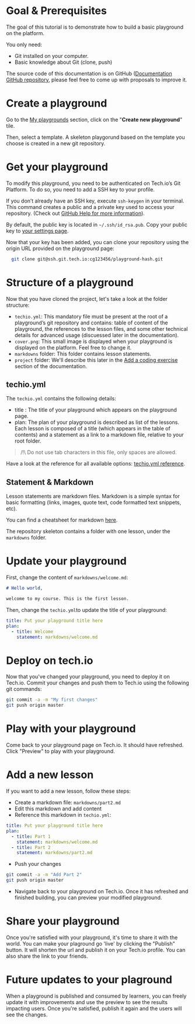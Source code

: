 # Goal & Prerequisites

The goal of this tutorial is to demonstrate how to build a basic playground on the platform.

You only need:
- Git installed on your computer.
- Basic knowledge about Git (clone, push)

The source code of this documentation is on GitHub ([Documentation GitHub repository](https://github.com/TechDotIO/techio-documentation), please feel free to come up with proposals to improve it.

# Create a playground
Go to the [My playgrounds](/my-playgrounds) section, click on the "**Create new playground**" tile.

Then, select a template. A skeleton playgorund based on the template you choose is created in a new git repository.

# Get your playground
To modify this playground, you need to be authenticated on Tech.io’s Git Platform. To do so, you need to add a SSH key to your profile.

If you don’t already have an SSH key, execute `ssh-keygen` in your terminal. This command creates a public and a private key used to access your repository. (Check out [GitHub Help for more information](https://help.github.com/articles/generating-a-new-ssh-key-and-adding-it-to-the-ssh-agent)).

By default, the public key is located in `~/.ssh/id_rsa.pub`. Copy your public key to [your settings page](/settings/ssh).

Now that your key has been added, you can clone your repository using the origin URL provided on the playground page:

```bash
  git clone git@ssh.git.tech.io:cg123456/playground-hash.git
```

# Structure of a playground
Now that you have cloned the project, let's take a look at the folder structure:
- `techio.yml`: This mandatory file must be present at the root of a playground’s git repository and contains: table of content of the playground, the references to the lesson files, and some other technical details for advanced usage (discuessed later in the documentation).
- `cover.png`: This small image is displayed when your playground is displayed on the platform. Feel free to change it.
- `markdowns` folder: This folder contains lesson statements.
- `project` folder: We'll describe this later in the [Add a coding exercise](playgrounds/408/tech-io-documentation/content/add-a-coding-exercise) section of the documentation.

## techio.yml
The `techio.yml` contains the following details:
- title : The title of your playground which appears on the playground page.
- plan: The plan of your playground is described as list of the lessons. Each lesson is composed of a title (which appears in the table of contents) and a statement as a link to a markdown file, relative to your root folder.

> /!\ Do not use tab characters in this file, only spaces are allowed.

Have a look at the reference for all available options: [techio.yml reference](playgrounds/408/tech-io-documentation/content/techio-yml).

## Statement & Markdown
Lesson statements are markdown files. Markdown is a simple syntax for basic formatting (links, images, quote text, code formatted text snippets, etc).

You can find a cheatsheet for markdown [here](https://github.com/adam-p/markdown-here/wiki/Markdown-Cheatsheet).

The repository skeleton contains a folder with one lesson, under the `markdowns` folder.

# Update your playground
First, change the content of `markdowns/welcome.md`:

```markdown
# Hello world,

welcome to my course. This is the first lesson.
```

Then, change the `techio.yml`to update the title of your playground:

```yml
title: Put your playground title here
plan:
  - title: Welcome
    statement: markdowns/welcome.md
```

# Deploy on tech.io
Now that you've changed your playground, you need to deploy it on Tech.io. Commit your changes and push them to Tech.io using the following git commands:

```bash
git commit -a -m "My first changes"
git push origin master
```

# Play with your playground
Come back to your playground page on Tech.io. It should have refreshed. Click "Preview" to play with your playground.

# Add a new lesson
If you want to add a new lesson, follow these steps:

- Create a markdown file: `markdowns/part2.md`
- Edit this markdown and add content
- Reference this markdown in `techio.yml`:

```yml
title: Put your playground title here
plan:
  - title: Part 1
    statement: markdowns/welcome.md
  - title: Part 2
    statement: markdowns/part2.md
```

- Push your changes

```bash
git commit -a -m "Add Part 2"
git push origin master
```

- Navigate back to your playground on Tech.io. Once it has refreshed and finished building, you can preview your modified playground.

# Share your playground
Once you're satisfied with your playground, it's time to share it with the world. You can make your plaground go 'live' by clicking the "Publish" button. It will shorten the url and publish it on your Tech.io profile. You can also share the link to your friends.

# Future updates to your plaground
When a playground is published and consumed by learners, you can freely update it with improvements and use the preview to see the results impacting users. Once you're satisfied, publish it again and the users will see the changes.
